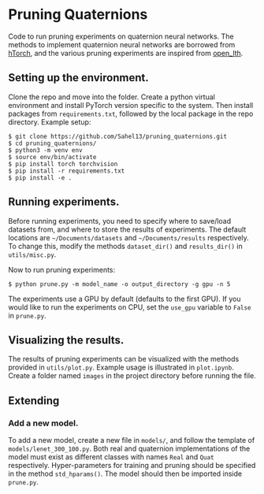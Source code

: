 # Pruning Quaternions

Code to run pruning experiments on quaternion neural networks. The methods to implement quaternion neural networks are borrowed from [hTorch](https://github.com/ispamm/hTorch), and the various pruning experiments are inspired from [open\_lth](https://github.com/facebookresearch/open\_lth).

## Setting up the environment.
Clone the repo and move into the folder. Create a python virtual environment and install PyTorch version specific to the system. Then install packages from `requirements.txt`, followed by the local package in the repo directory.
Example setup:
```
$ git clone https://github.com/Sahel13/pruning_quaternions.git
$ cd pruning_quaternions/
$ python3 -m venv env
$ source env/bin/activate
$ pip install torch torchvision
$ pip install -r requirements.txt
$ pip install -e .
```

## Running experiments.
Before running experiments, you need to specify where to save/load datasets from, and where to store the results of experiments. The default locations are `~/Documents/datasets` and `~/Documents/results` respectively. To change this, modify the methods `dataset_dir()` and `results_dir()` in `utils/misc.py`.

Now to run pruning experiments:
```
$ python prune.py -m model_name -o output_directory -g gpu -n 5
```

The experiments use a GPU by default (defaults to the first GPU). If you would like to run the experiments on CPU, set the `use_gpu` variable to `False` in `prune.py`.

## Visualizing the results.
The results of pruning experiments can be visualized with the methods provided in `utils/plot.py`. Example usage is illustrated in `plot.ipynb`. Create a folder named `images` in the project directory before running the file.

## Extending

### Add a new model.
To add a new model, create a new file in `models/`, and follow the template of `models/lenet_300_100.py`. Both real and quaternion implementations of the model must exist as different classes with names `Real` and `Quat` respectively. Hyper-parameters for training and pruning should be specified in the method `std_hparams()`. The model should then be imported inside `prune.py`.
